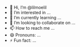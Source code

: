 - 👋 Hi, I’m @lilmoelil
- 👀 I’m interested in ...
- 🌱 I’m currently learning ...
- 💞️ I’m looking to collaborate on ...
- 📫 How to reach me ...
- 😄 Pronouns: ...
- ⚡ Fun fact: ...

<!---
lilmoelil/lilmoelil is a ✨ special ✨ repository because its `README.md` (this file) appears on your GitHub profile.
You can click the Preview link to take a look at your changes.
--->
